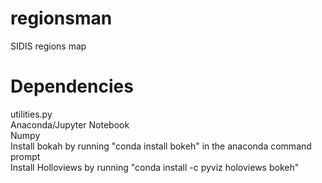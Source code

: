 # regionsman
SIDIS regions map
# Dependencies
utilities.py  
Anaconda/Jupyter Notebook  
Numpy  
Install bokah by running "conda install bokeh" in the anaconda command prompt  
Install Holloviews by running "conda install -c pyviz holoviews bokeh"  

